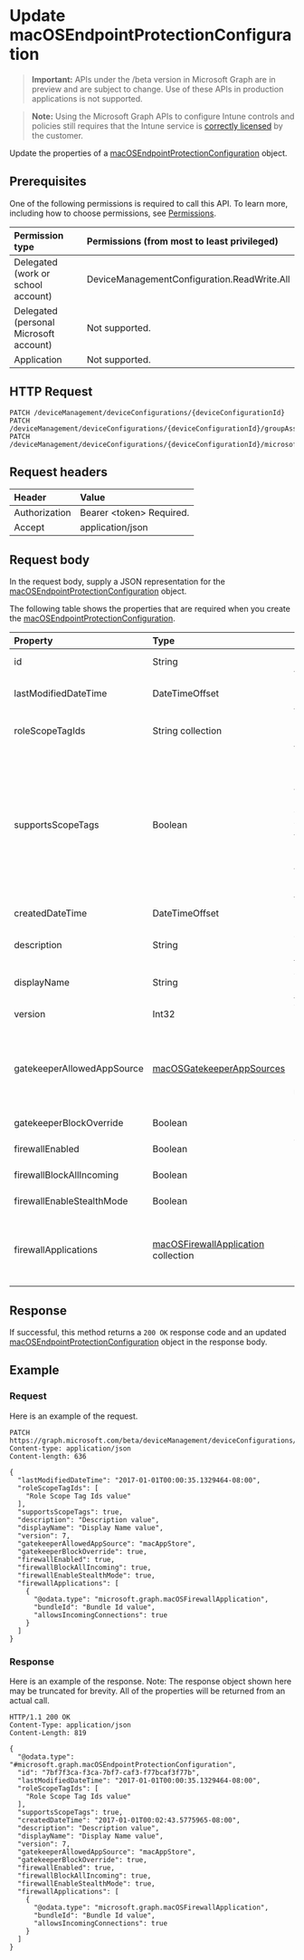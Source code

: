 ﻿# Update macOSEndpointProtectionConfiguration

> **Important:** APIs under the /beta version in Microsoft Graph are in preview and are subject to change. Use of these APIs in production applications is not supported.

> **Note:** Using the Microsoft Graph APIs to configure Intune controls and policies still requires that the Intune service is [correctly licensed](https://go.microsoft.com/fwlink/?linkid=839381) by the customer.

Update the properties of a [macOSEndpointProtectionConfiguration](../resources/intune_deviceconfig_macosendpointprotectionconfiguration.md) object.
## Prerequisites
One of the following permissions is required to call this API. To learn more, including how to choose permissions, see [Permissions](../../../concepts/permissions_reference.md).

|Permission type|Permissions (from most to least privileged)|
|:---|:---|
|Delegated (work or school account)|DeviceManagementConfiguration.ReadWrite.All|
|Delegated (personal Microsoft account)|Not supported.|
|Application|Not supported.|

## HTTP Request
<!-- {
  "blockType": "ignored"
}
-->
``` http
PATCH /deviceManagement/deviceConfigurations/{deviceConfigurationId}
PATCH /deviceManagement/deviceConfigurations/{deviceConfigurationId}/groupAssignments/{deviceConfigurationGroupAssignmentId}/deviceConfiguration
PATCH /deviceManagement/deviceConfigurations/{deviceConfigurationId}/microsoft.graph.windowsDomainJoinConfiguration/networkAccessConfigurations/{deviceConfigurationId}
```

## Request headers
|Header|Value|
|:---|:---|
|Authorization|Bearer &lt;token&gt; Required.|
|Accept|application/json|

## Request body
In the request body, supply a JSON representation for the [macOSEndpointProtectionConfiguration](../resources/intune_deviceconfig_macosendpointprotectionconfiguration.md) object.

The following table shows the properties that are required when you create the [macOSEndpointProtectionConfiguration](../resources/intune_deviceconfig_macosendpointprotectionconfiguration.md).

|Property|Type|Description|
|:---|:---|:---|
|id|String|Key of the entity. Inherited from [deviceConfiguration](../resources/intune_deviceconfig_deviceconfiguration.md)|
|lastModifiedDateTime|DateTimeOffset|DateTime the object was last modified. Inherited from [deviceConfiguration](../resources/intune_deviceconfig_deviceconfiguration.md)|
|roleScopeTagIds|String collection|List of Scope Tags for this Entity instance. Inherited from [deviceConfiguration](../resources/intune_deviceconfig_deviceconfiguration.md)|
|supportsScopeTags|Boolean|Indicates whether or not the underlying Device Configuration supports the assignment of scope tags. Assigning to the ScopeTags property is not allowed when this value is false and entities will not be visible to scoped users. This occurs for Legacy policies created in Silverlight and can be resolved by deleting and recreating the policy in the Azure Portal. This property is read-only. Inherited from [deviceConfiguration](../resources/intune_deviceconfig_deviceconfiguration.md)|
|createdDateTime|DateTimeOffset|DateTime the object was created. Inherited from [deviceConfiguration](../resources/intune_deviceconfig_deviceconfiguration.md)|
|description|String|Admin provided description of the Device Configuration. Inherited from [deviceConfiguration](../resources/intune_deviceconfig_deviceconfiguration.md)|
|displayName|String|Admin provided name of the device configuration. Inherited from [deviceConfiguration](../resources/intune_deviceconfig_deviceconfiguration.md)|
|version|Int32|Version of the device configuration. Inherited from [deviceConfiguration](../resources/intune_deviceconfig_deviceconfiguration.md)|
|gatekeeperAllowedAppSource|[macOSGatekeeperAppSources](../resources/intune_deviceconfig_macosgatekeeperappsources.md)|System and Privacy setting that determines which download locations apps can be run from on a macOS device. Possible values are: `notConfigured`, `macAppStore`, `macAppStoreAndIdentifiedDevelopers`, `anywhere`.|
|gatekeeperBlockOverride|Boolean|If set to true, the user override for Gatekeeper will be disabled.|
|firewallEnabled|Boolean|Whether the firewall should be enabled or not.|
|firewallBlockAllIncoming|Boolean|Corresponds to the “Block all incoming connections” option.|
|firewallEnableStealthMode|Boolean|Corresponds to “Enable stealth mode.”|
|firewallApplications|[macOSFirewallApplication](../resources/intune_deviceconfig_macosfirewallapplication.md) collection|List of applications with firewall settings. Firewall settings for applications not on this list are determined by the user. This collection can contain a maximum of 500 elements.|



## Response
If successful, this method returns a `200 OK` response code and an updated [macOSEndpointProtectionConfiguration](../resources/intune_deviceconfig_macosendpointprotectionconfiguration.md) object in the response body.

## Example
### Request
Here is an example of the request.
``` http
PATCH https://graph.microsoft.com/beta/deviceManagement/deviceConfigurations/{deviceConfigurationId}
Content-type: application/json
Content-length: 636

{
  "lastModifiedDateTime": "2017-01-01T00:00:35.1329464-08:00",
  "roleScopeTagIds": [
    "Role Scope Tag Ids value"
  ],
  "supportsScopeTags": true,
  "description": "Description value",
  "displayName": "Display Name value",
  "version": 7,
  "gatekeeperAllowedAppSource": "macAppStore",
  "gatekeeperBlockOverride": true,
  "firewallEnabled": true,
  "firewallBlockAllIncoming": true,
  "firewallEnableStealthMode": true,
  "firewallApplications": [
    {
      "@odata.type": "microsoft.graph.macOSFirewallApplication",
      "bundleId": "Bundle Id value",
      "allowsIncomingConnections": true
    }
  ]
}
```

### Response
Here is an example of the response. Note: The response object shown here may be truncated for brevity. All of the properties will be returned from an actual call.
``` http
HTTP/1.1 200 OK
Content-Type: application/json
Content-Length: 819

{
  "@odata.type": "#microsoft.graph.macOSEndpointProtectionConfiguration",
  "id": "7bf7f3ca-f3ca-7bf7-caf3-f77bcaf3f77b",
  "lastModifiedDateTime": "2017-01-01T00:00:35.1329464-08:00",
  "roleScopeTagIds": [
    "Role Scope Tag Ids value"
  ],
  "supportsScopeTags": true,
  "createdDateTime": "2017-01-01T00:02:43.5775965-08:00",
  "description": "Description value",
  "displayName": "Display Name value",
  "version": 7,
  "gatekeeperAllowedAppSource": "macAppStore",
  "gatekeeperBlockOverride": true,
  "firewallEnabled": true,
  "firewallBlockAllIncoming": true,
  "firewallEnableStealthMode": true,
  "firewallApplications": [
    {
      "@odata.type": "microsoft.graph.macOSFirewallApplication",
      "bundleId": "Bundle Id value",
      "allowsIncomingConnections": true
    }
  ]
}
```



